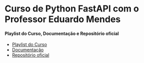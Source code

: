 # Curso de Python FastAPI com o Professor Eduardo Mendes

#### Playlist do Curso, Documentação e Repositório oficial
- [Playlist do Curso](https://www.youtube.com/playlist?list=PLOQgLBuj2-3IuFbt-wJw2p2NiV9WTRzIP)
- [Documentação](https://fastapidozero.dunossauro.com/01/)
- [Repositório oficial](https://github.com/dunossauro/fastapi-do-zero)